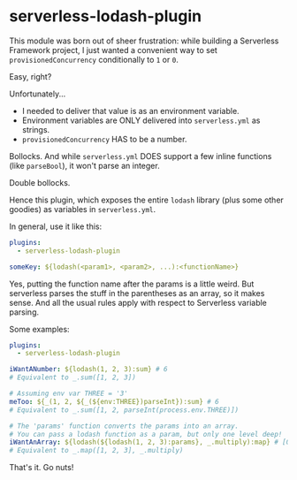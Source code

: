 # serverless-lodash-plugin

This module was born out of sheer frustration: while building a Serverless Framework project, I just wanted a convenient way to set `provisionedConcurrency` conditionally to `1` or `0`.

Easy, right?

Unfortunately...

- I needed to deliver that value is as an environment variable.
- Environment variables are ONLY delivered into `serverless.yml` as strings.
- `provisionedConcurrency` HAS to be a number.

Bollocks. And while `serverless.yml` DOES support a few inline functions (like `parseBool`), it won't parse an integer.

Double bollocks.

Hence this plugin, which exposes the entire `lodash` library (plus some other goodies) as variables in `serverless.yml`.

In general, use it like this:

```yml
plugins:
  - serverless-lodash-plugin

someKey: ${lodash(<param1>, <param2>, ...):<functionName>}
```

Yes, putting the function name after the params is a little weird. But serverless parses the stuff in the parentheses as an array, so it makes sense. And all the usual rules apply with respect to Serverless variable parsing.

Some examples:

```yml
plugins:
  - serverless-lodash-plugin

iWantANumber: ${lodash(1, 2, 3):sum} # 6
# Equivalent to _.sum([1, 2, 3])

# Assuming env var THREE = '3'
meToo: ${_(1, 2, ${_(${env:THREE})parseInt}):sum} # 6
# Equivalent to _.sum([1, 2, parseInt(process.env.THREE)])

# The 'params' function converts the params into an array.
# You can pass a lodash function as a param, but only one level deep!
iWantAnArray: ${lodash(${lodash(1, 2, 3):params}, _.multiply):map} # [0, 2, 6]
# Equivalent to _.map([1, 2, 3], _.multiply)
```

That's it. Go nuts!
